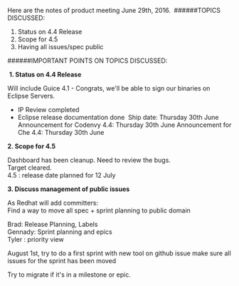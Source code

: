 Here are the notes of product meeting June 29th, 2016.
​
######TOPICS DISCUSSED:
1. Status on 4.4 Release
2. Scope for 4.5
3. Having all issues/spec public

######IMPORTANT POINTS ON TOPICS DISCUSSED:

​
**1. Status on 4.4 Release**
​

Will include Guice 4.1 - Congrats, we'll be able to sign our binaries on Eclipse Servers.
- IP Review completed
- Eclipse release documentation done
​​
Ship date: Thursday 30th June
Announcement for Codenvy 4.4: Thursday 30th June
Announcement for Che 4.4: Thursday 30th June
​

**2. Scope for 4.5**
​  

Dashboard has been cleanup. Need to review the bugs.  
​Target cleared.  
4.5 : release date planned for 12 July  

**3. Discuss management of public issues**

As Redhat will add committers:  
Find a way to move all spec + sprint planning to public domain  

Brad: Release Planning, Labels  
Gennady: Sprint planning and epics  
Tyler : priority view  

August 1st, try to do a first sprint with new tool on github issue
make sure all issues for the sprint has been moved

Try to migrate if it's in a milestone or epic.